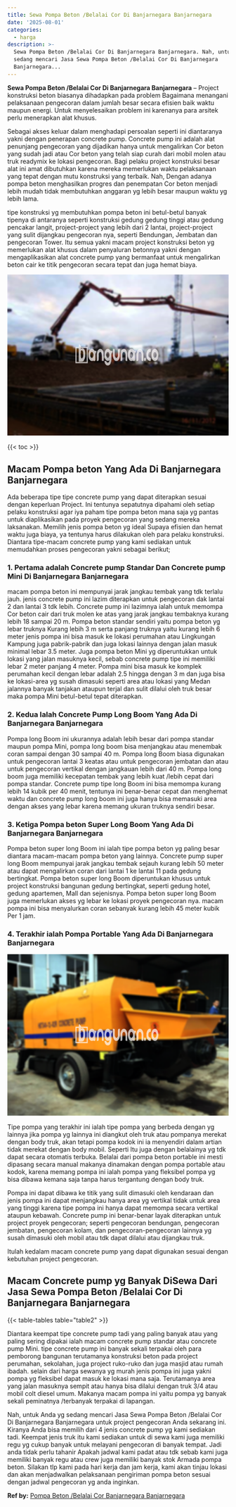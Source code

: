 ```yaml
---
title: Sewa Pompa Beton /Belalai Cor Di Banjarnegara Banjarnegara
date: '2025-08-01'
categories:
  - harga
description: >-
  Sewa Pompa Beton /Belalai Cor Di Banjarnegara Banjarnegara. Nah, untuk Anda yg
  sedang mencari Jasa Sewa Pompa Beton /Belalai Cor Di Banjarnegara
  Banjarnegara...
---
```


**Sewa Pompa Beton /Belalai Cor Di Banjarnegara Banjarnegara** – Project konstruksi beton biasanya dihadapkan pada problem Bagaimana menangani pelaksanaan pengecoran dalam jumlah besar secara efisien baik waktu maupun energi. Untuk menyelesaikan problem ini karenanya para arsitek perlu menerapkan alat khusus.

Sebagai akses keluar dalam menghadapi persoalan seperti ini diantaranya yakni dengan penerapan concrete pump. Concrete pump ini adalah alat penunjang pengecoran yang dijadikan hanya untuk mengalirkan Cor beton yang sudah jadi atau Cor beton yang telah siap curah dari mobil molen atau truk readymix ke lokasi pengecoran. Bagi pelaku project konstruksi besar alat ini amat dibutuhkan karena mereka memerlukan waktu pelaksanaan yang tepat dengan mutu konstruksi yang terbaik. Nah, Dengan adanya pompa beton menghasilkan progres dan penempatan Cor beton menjadi lebih mudah tidak membutuhkan anggaran yg lebih besar maupun waktu yg lebih lama.

tipe konstruksi yg membutuhkan pompa beton ini betul-betul banyak tipenya di antaranya seperti konstruksi gedung gedung tinggi atau gedung pencakar langit, project-project yang lebih dari 2 lantai, project-project yang sulit dijangkau pengecoran nya, seperti Bendungan, Jembatan dan pengecoran Tower. Itu semua yakni macam project konstruksi beton yg memerlukan alat khusus dalam penyaluran betonnya yakni dengan mengaplikasikan alat concrete pump yang bermanfaat untuk mengalirkan beton cair ke titik pengecoran secara tepat dan juga hemat biaya.

![Sewa Pompa Beton /Belalai Cor Di Banjarnegara Banjarnegara](/images/sewa-concrete-pump-28.png)

{{< toc >}}

## Macam Pompa beton Yang Ada Di Banjarnegara Banjarnegara

Ada beberapa tipe tipe concrete pump yang dapat diterapkan sesuai dengan keperluan Project. Ini tentunya sepatutnya dipahami oleh setiap pelaku konstruksi agar iya paham tipe pompa beton mana saja yg pantas untuk diaplikasikan pada proyek pengecoran yang sedang mereka laksanakan. Memilih jenis pompa beton yg ideal Supaya efisien dan hemat waktu juga biaya, ya tentunya harus dilakukan oleh para pelaku konstruksi. Diantara tipe-macam concrete pump yang kami sediakan untuk memudahkan proses pengecoran yakni sebagai berikut;

### 1\. Pertama adalah Concrete pump Standar Dan Concrete pump Mini Di Banjarnegara Banjarnegara

macam pompa beton ini mempunyai jarak jangkau tembak yang tdk terlalu jauh. jenis concrete pump ini lazim diterapkan untuk pengecoran dak lantai 2 dan lantai 3 tdk lebih. Concrete pump ini lazimnya ialah untuk memompa Cor beton cair dari truk molen ke atas yang jarak jangkau tembaknya kurang lebih 18 sampai 20 m. Pompa beton standar sendiri yaitu pompa beton yg lebar truknya Kurang lebih 3 m serta panjang truknya yaitu kurang lebih 6 meter jenis pompa ini bisa masuk ke lokasi perumahan atau Lingkungan Kampung juga pabrik-pabrik dan juga lokasi lainnya dengan jalan masuk minimal lebar 3.5 meter. Juga pompa beton Mini yg diperuntukkan untuk lokasi yang jalan masuknya kecil, sebab concrete pump tipe ini memiliki lebar 2 meter panjang 4 meter. Pompa mini bisa masuk ke komplek perumahan kecil dengan lebar adalah 2.5 hingga dengan 3 m dan juga bisa ke lokasi-area yg susah dimasuki seperti area atau lokasi yang Medan jalannya banyak tanjakan ataupun terjal dan sulit dilalui oleh truk besar maka pompa Mini betul-betul tepat diterapkan.

### 2\. Kedua Ialah Concrete Pump Long Boom Yang Ada Di Banjarnegara Banjarnegara

Pompa long Boom ini ukurannya adalah lebih besar dari pompa standar maupun pompa Mini, pompa long boom bisa menjangkau atau menembak coran sampai dengan 30 sampai 40 m. Pompa long Boom biasa digunakan untuk pengecoran lantai 3 keatas atau untuk pengecoran jembatan dan atau untuk pengecoran vertikal dengan jangkauan lebih dari 40 m. Pompa long boom juga memiliki kecepatan tembak yang lebih kuat /lebih cepat dari pompa standar. Concrete pump tipe long Boom ini bisa memompa kurang lebih 14 kubik per 40 menit, tentunya ini benar-benar cepat dan menghemat waktu dan concrete pump long boom ini juga hanya bisa memasuki area dengan akses yang lebar karena memang ukuran truknya sendiri besar.

### 3\. Ketiga Pompa beton Super Long Boom Yang Ada Di Banjarnegara Banjarnegara

Pompa beton super long Boom ini ialah tipe pompa beton yg paling besar diantara macam-macam pompa beton yang lainnya. Concrete pump super long Boom mempunyai jarak jangkau tembak sejauh kurang lebih 50 meter atau dapat mengalirkan coran dari lantai 1 ke lantai 11 pada gedung bertingkat. Pompa beton super long Boom diperuntukan khusus untuk project konstruksi bangunan gedung bertingkat, seperti gedung hotel, gedung apartemen, Mall dan sejenisnya. Pompa beton super long Boom juga memerlukan akses yg lebar ke lokasi proyek pengecoran nya. macam pompa ini bisa menyalurkan coran sebanyak kurang lebih 45 meter kubik Per 1 jam.

### 4\. Terakhir ialah Pompa Portable Yang Ada Di Banjarnegara Banjarnegara

![Sewa Pompa Beton /Belalai Cor Di Banjarnegara Banjarnegara](/images/sewa-concrete-pump-08.png)

Tipe pompa yang terakhir ini ialah tipe pompa yang berbeda dengan yg lainnya jika pompa yg lainnya ini diangkut oleh truk atau pompanya merekat dengan body truk, akan tetapi pompa kodok ini ia menyendiri dalam artian tidak merekat dengan body mobil. Seperti Itu juga dengan belalainya yg tdk dapat secara otomatis terbuka. Belalai dari pompa beton portable ini mesti dipasang secara manual makanya dinamakan dengan pompa portable atau kodok, karena memang pompa ini ialah pompa yang fleksibel pompa yg bisa dibawa kemana saja tanpa harus tergantung dengan body truk.

Pompa ini dapat dibawa ke titik yang sulit dimasuki oleh kendaraan dan jenis pompa ini dapat menjangkau hanya area yg vertikal tidak untuk area yang tinggi karena tipe pompa ini hanya dapat memompa secara vertikal ataupun kebawah. Concrete pump ini benar-benar layak diterapkan untuk project proyek pengecoran; seperti pengecoran bendungan, pengecoran jembatan, pengecoran kolam, dan pengecoran-pengecoran lainnya yg susah dimasuki oleh mobil atau tdk dapat dilalui atau dijangkau truk.

Itulah kedalam macam concrete pump yang dapat digunakan sesuai dengan kebutuhan project pengecoran.

## Macam Concrete pump yg Banyak DiSewa Dari Jasa Sewa Pompa Beton /Belalai Cor Di Banjarnegara Banjarnegara

{{< table-tables table="table2" >}}

Diantara keempat tipe concrete pump tadi yang paling banyak atau yang paling sering dipakai ialah macam concrete pump standar atau concrete pump Mini. tipe concrete pump ini banyak sekali terpakai oleh para pemborong bangunan terutamanya konstruksi beton pada project perumahan, sekolahan, juga project ruko-ruko dan juga masjid atau rumah ibadah. selain dari harga sewanya yg murah jenis pompa ini juga yakni pompa yg fleksibel dapat masuk ke lokasi mana saja. Terutamanya area yang jalan masuknya sempit atau hanya bisa dilalui dengan truk 3/4 atau mobil colt diesel umum. Makanya macam pompa ini yaitu pompa yg banyak sekali peminatnya /terbanyak terpakai di lapangan.

Nah, untuk Anda yg sedang mencari Jasa Sewa Pompa Beton /Belalai Cor Di Banjarnegara Banjarnegara untuk project pengecoran Anda sekarang ini. Kiranya Anda bisa memilih dari 4 jenis concrete pump yg kami sediakan tadi. Keempat jenis truk itu kami sediakan untuk di sewa kami juga memiliki regu yg cukup banyak untuk melayani pengecoran di banyak tempat. Jadi anda tidak perlu tahanir Apakah jadwal kami padat atau tdk sebab kami juga memiliki banyak regu atau crew juga memiliki banyak stok Armada pompa beton. Silakan tlp kami pada hari kerja dan jam kerja, kami akan tinjau lokasi dan akan menjadwalkan pelaksanaan pengiriman pompa beton sesuai dengan jadwal pengecoran yg anda inginkan.

**Ref by:** [Pompa Beton /Belalai Cor Banjarnegara Banjarnegara](https://id.wikipedia.org/wiki/Pompa)
